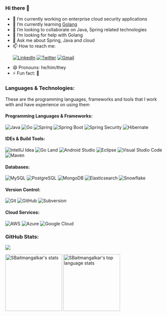 ### Hi there 👋
- 🔭 I’m currently working on enterprise cloud security applications
- 🌱 I’m currently learning [Golang](https://golang.org/)
- 👯 I’m looking to collaborate on Java, Spring related technologies
- 🤔 I’m looking for help with Golang
- 💬 Ask me about Spring, Java and cloud
- 📫 How to reach me: <p><a href="https://www.linkedin.com/in/shyam-baitmangalkar/" target="_blank"><img alt="LinkedIn" src="https://img.shields.io/badge/-Linkedin-%230077B5.svg?&style=for-the-badge&logo=linkedin&logoColor=white" /></a>
<a href="https://twitter.com/SBaitmangalkar" target="_blank"><img alt="Twitter" src="https://img.shields.io/badge/-Twitter-1DA1F2?style=for-the-badge&logo=Twitter&logoColor=white"/></a>
<a href="mailto:catch.shyambaitmangalkar@gmail.com?subject=[GitHub]%20Hi%20there!" target="_blank"><img alt="Gmail" src="https://img.shields.io/badge/-Gmail-EA4335?style=for-the-badge&logo=gmail&logoColor=white" /></a></p>
- 😄 Pronouns: he/him/they
- ⚡ Fun fact: :thinking:

### Languages & Technologies:
These are the programming languages, frameworks and tools that I work with and have experience on using them

#### Programming Languages & Frameworks:
![Java](https://img.shields.io/badge/-Java-05122A?style=for-the-badge&logo=Java)
![Go](https://img.shields.io/badge/-Go-05122A?style=for-the-badge&logo=Go)
![Spring](https://img.shields.io/badge/-Spring-05122A?style=for-the-badge&logo=Spring)
![Spring Boot](https://img.shields.io/badge/-Spring%20Boot-05122A?style=for-the-badge&logo=Spring-Boot)
![Spring Security](https://img.shields.io/badge/-Spring%20Security-05122A?style=for-the-badge&logo=Spring-Security)
![Hibernate](https://img.shields.io/badge/-Hibernate-05122A?style=for-the-badge&logo=Hibernate)

#### IDEs & Build Tools:
![IntelliJ Idea](https://img.shields.io/badge/-IntelliJ%20Idea-05122A?style=for-the-badge&logo=intellij-idea)
![Go Land](https://img.shields.io/badge/-Go%20Land-05122A?style=for-the-badge&logo=goland)
![Android Studio](https://img.shields.io/badge/-Android%20Studio-05122A?style=for-the-badge&logo=android-studio)
![Eclipse](https://img.shields.io/badge/-Eclipse%20IDE-05122A?style=for-the-badge&logo=eclipse-ide)
![Visual Studio Code](https://img.shields.io/badge/-Visual%20Studio%20Code-05122A?style=for-the-badge&logo=visual-studio-code&logoColor=007ACC)
![Maven](https://img.shields.io/badge/-Apache%20Maven-05122A?style=for-the-badge&logo=Apache-Maven)

#### Databases:
![MySQL](https://img.shields.io/badge/-MySQL-05122A?style=for-the-badge&logo=mysql)
![PostgreSQL](https://img.shields.io/badge/-PostgreSQL-05122A?style=for-the-badge&logo=PostgreSQL)
![MongoDB](https://img.shields.io/badge/-MongoDB-05122A?style=for-the-badge&logo=MongoDB)
![Elasticsearch](https://img.shields.io/badge/-Elasticsearch-05122A?style=for-the-badge&logo=Elasticsearch)
![Snowflake](https://img.shields.io/badge/-Snowflake-05122A?style=for-the-badge&logo=Snowflake)

#### Version Control:
![Git](https://img.shields.io/badge/-Git-05122A?style=for-the-badge&logo=git)
![GitHub](https://img.shields.io/badge/-GitHub-05122A?style=for-the-badge&logo=github)
![Subversion](https://img.shields.io/badge/-Subversion-05122A?style=for-the-badge&logo=subversion)

#### Cloud Services:
![AWS](https://img.shields.io/badge/-Amazon%20Web%20Services-05122A?style=for-the-badge&logo=Amazon-AWS)
![Azure](https://img.shields.io/badge/-Microsoft%20Azure-05122A?style=for-the-badge&logo=Microsoft-Azure)
![Google Cloud](https://img.shields.io/badge/-Google%20Cloud-05122A?style=for-the-badge&logo=Google-Cloud)

### GitHub Stats:
![](https://visitor-badge.laobi.icu/badge?page_id=sbaitmangalkar.sbaitmangalkar)

<p>
    <img height="180" src="https://github-readme-stats-git-masterrstaa-rickstaa.vercel.app/api?username=sbaitmangalkar&count_private=true&include_all_commits=true&show_icons=true&theme=tokyonight" alt="SBaitmangalkar's stats" />
    <img height="180" src="https://github-readme-stats-git-masterrstaa-rickstaa.vercel.app/api/top-langs/?username=sbaitmangalkar&layout=compact&theme=tokyonight" alt="SBaitmangalkar's top language stats" />
</p>

<!--
**sbaitmangalkar/sbaitmangalkar** is a ✨ _special_ ✨ repository because its `README.md` (this file) appears on your GitHub profile.

Here are some ideas to get you started:

- 🔭 I’m currently working on ...
- 🌱 I’m currently learning ...
- 👯 I’m looking to collaborate on ...
- 🤔 I’m looking for help with ...
- 💬 Ask me about ...
- 📫 How to reach me: ...
- 😄 Pronouns: ...
- ⚡ Fun fact: ...
-->
